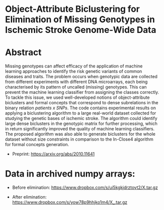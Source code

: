 # Object-Attribute Biclustering for Elimination of Missing Genotypes in Ischemic Stroke Genome-Wide Data

# Abstract 
Missing genotypes can affect efficacy of the application of machine learning approaches to identify the risk genetic variants of common diseases and traits. The problem occurs when genotypic data are collected from different experiments with different DNA microarrays, each being characterised by its pattern of uncalled (missing) genotypes. This can prevent the machine learning classifier from assigning the classes correctly. To tackle this issue, we used well-developed notions of object-attribute biclusters and formal concepts that correspond to dense subrelations in the binary relation *patients x SNPs*. The code contains experimental results on applying a biclustering algorithm to a large real-world dataset collected for studying the genetic bases of ischemic stroke. The algorithm could identify large dense biclusters in the genotypic matrix for further processing, which in return significantly improved the quality of machine learning classifiers. The proposed algorithm was also able to generate biclusters for the whole dataset without size constraints in comparison to the In-Close4 algorithm for formal concepts generation.

* Preprint: https://arxiv.org/abs/2010.11641


# Data in archived numpy arrays: 

* Before elimination: https://www.dropbox.com/s/ui5kgkjdrztovt2/X.tar.gz

* After elimination: https://www.dropbox.com/s/yow78p9hhjko1m4/X_.tar.gz
